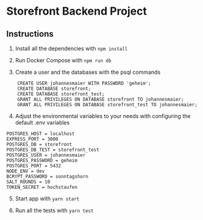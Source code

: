 # Storefront Backend Project

## Instructions

1. Install all the dependencies with `npm install`

2. Run Docker Compose with `npm run db`

3. Create a user and the databases with the psql commands

```
    CREATE USER johannesmaier WITH PASSWORD 'geheim';
    CREATE DATABASE storefront;
    CREATE DATABASE storefront_test;
    GRANT ALL PRIVILEGES ON DATABASE storefront TO johannesmaier;
    GRANT ALL PRIVILEGES ON DATABASE storefront_test TO johannesmaier;
```

4. Adjust the environmental variables to your needs with configuring the default .env variables

```
POSTGRES_HOST = localhost
EXPRESS_PORT = 3000
POSTGRES_DB = storefront
POSTGRES_DB_TEST = storefront_test
POSTGRES_USER = johannesmaier
POSTGRES_PASSWORD = geheim
POSTGRES_PORT = 5432
NODE_ENV = dev
BCRYPT_PASSWORD = sonntagshorn
SALT_ROUNDS = 10
TOKEN_SECRET = hochstaufen
```

5. Start app with `yarn start`

6. Run all the tests with `yarn test`
